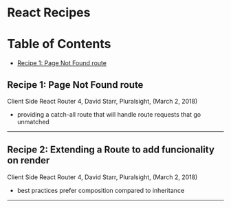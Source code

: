 # React Recipes

# Table of Contents
  - [Recipe 1: Page Not Found route](#recipe-1-page-not-found-route)


## Recipe 1: Page Not Found route
Client Side React Router 4, David Starr, Pluralsight, (March 2, 2018)  
- providing a catch-all route that will handle route requests that go unmatched

---

## Recipe 2: Extending a Route to add funcionality on render
Client Side React Router 4, David Starr, Pluralsight, (March 2, 2018)  
- best practices prefer composition compared to inheritance

---